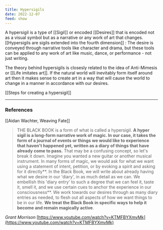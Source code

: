 ```yaml
---
title: Hypersigils
date: 2022-12-07
feed: show
---
```


A hypersigil is a type of [[Sigil]] or encoded [[Desires]] that is encoded not as a visual symbol but as a narrative or any work of art that changes. [[Hypersigils are sigils extended into the fourth dimension]] :
The desire is conveyed through narrative tools like character and drama, but these tools can be applied to any work of art like music, dance, or performance - not just writing. 

The theory behind hypersigils is closesly related to the idea of Anti-Mimesis or [[Life imitates art]]. If the natural world  will inevitably form itself around art then it makes sense to create art in a way that will cause the world to change in a manner in accordance with our desires. 

[[Steps for creating a hypersigil]] 

___
### References
[[Aidan Wachter, Weaving Fate]]
> THE BLACK BOOK is a form of what is called a hypersigil. **A hyper sigil is a long-form narrative work of magic. In our case, it takes the form of a journal of events or things we would like to experience that haven't happened yet, written as a diary of things that have
already come to pass.** That may be a confusing concept, so let's break it down. Imagine you wanted a new guitar or another musical instrument. In many forms of magic, we would ask for what we want using a statement of intent, petition, or by evoking a spirit and asking for it directly**. In the Black Book, we will write about already having what we desire in our 'diary', in as much detail as we can. We embellish this 'diary entry' to such a degree that we can feel it, taste it, smell it, and we use certain cues to anchor the experience in our consciousness**. We work towards our desires through as many diary entries as needed, to flesh out all aspects of how we want things to be in our life. **We treat the Black Book in
specific ways to help it become and remain magically active**.


*Grant Morrison*
[https://www.youtube.com/watch?v=KTMFBYXmvMk](https://www.youtube.com/watch?v=KTMFBYXmvMk)